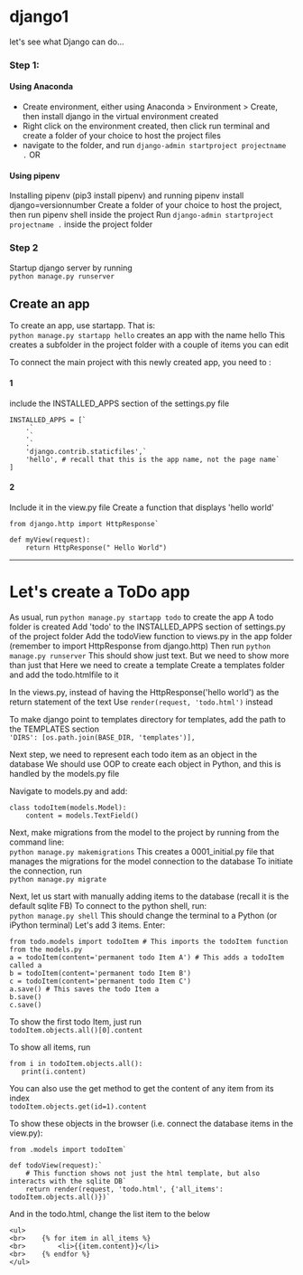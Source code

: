 # django1
let's see what Django can do...

### Step 1:
#### Using Anaconda
- Create environment, either using Anaconda > Environment > Create, then install django in the virtual environment created
- Right click on the environment created, then click run terminal and create a folder of your choice to host the project files
- navigate to the folder, and run `django-admin startproject projectname .`
OR 
#### Using pipenv
Installing pipenv (pip3 install pipenv) and running pipenv install django=versionnumber
Create a folder of your choice to host the project, then run pipenv shell inside the project
Run `django-admin startproject projectname .` inside the project folder

### Step 2
Startup django server by running
<br>`python manage.py runserver`

## Create an app
To create an app, use startapp. That is:
<br>`python manage.py startapp hello`
creates an app with the name hello
This creates a subfolder in the project folder with a couple of items you can edit

To connect the main project with this newly created app, you need to :
#### 1
include the INSTALLED_APPS section of the settings.py file
```
INSTALLED_APPS = [`
    .`
    .`
    .`    
    'django.contrib.staticfiles',`
    'hello', # recall that this is the app name, not the page name`
]
```

#### 2
Include it in the view.py file
Create a function that displays 'hello world'
```
from django.http import HttpResponse`

def myView(request):
    return HttpResponse(" Hello World")
```
***
# Let's create a ToDo app
As usual, run `python manage.py startapp todo` to create the app
A todo folder is created
Add 'todo' to the INSTALLED_APPS section of settings.py of the project folder
Add the todoView function to views.py in the app folder (remember to import HttpResponse from django.http)
Then run `python manage.py runserver`
This should show just text. But we need to show more than just that
Here we need to create a template
Create a templates folder and add the todo.htmlfile to it

In the views.py, instead of having the HttpResponse('hello world') as the return statement of the text
Use `render(request, 'todo.html')` instead

To make django point to templates directory for templates, add the path to the TEMPLATES section
<br>`'DIRS': [os.path.join(BASE_DIR, 'templates')],`

Next step, we need to represent each todo item as an object in the database
We should use OOP to create each object in Python, and this is handled by the models.py file

Navigate to models.py and add:
```
class todoItem(models.Model):
    content = models.TextField()
```

Next, make migrations from the model to the project by running from the command line:
<br>`python manage.py makemigrations`
This creates a 0001_initial.py file that manages the migrations for the model connection to the database
To initiate the connection, run
<br>`python manage.py migrate`

Next, let us start with manually adding items to the database (recall it is the default sqlite FB)
To connect to the python shell, run:
<br>`python manage.py shell`
This should change the terminal to a Python (or iPython terminal)
Let's add 3 items. Enter:
```
from todo.models import todoItem # This imports the todoItem function from the models.py
a = todoItem(content='permanent todo Item A') # This adds a todoItem called a
b = todoItem(content='permanent todo Item B')
c = todoItem(content='permanent todo Item C')
a.save() # This saves the todo Item a
b.save()
c.save()
```

To show the first todo Item, just run
<br>`todoItem.objects.all()[0].content`

To show all items, run
<br>
```
from i in todoItem.objects.all():
   print(i.content)
```
You can also use the get method to get the content of any item from its index
<br>`todoItem.objects.get(id=1).content`

To show these objects in the browser (i.e. connect the database items in the view.py):
```
from .models import todoItem`

def todoView(request):`
    # This function shows not just the html template, but also interacts with the sqlite DB`
    return render(request, 'todo.html', {'all_items': todoItem.objects.all()})`
```
And in the todo.html, change the list item to the below
```
<ul>
<br>    {% for item in all_items %}
<br>        <li>{{item.content}}</li>
<br>    {% endfor %}
</ul>
```